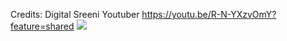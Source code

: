 Credits:
Digital Sreeni Youtuber
https://youtu.be/R-N-YXzvOmY?feature=shared
<img src="https://github.com/Jaykumaran/Medical_Imaging_Referenced/blob/main/Nuclei_Instance_Segmentation/image.png">
